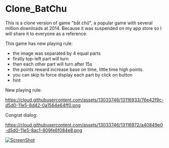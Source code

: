 # Clone_BatChu

This is a clone version of game "bắt chữ", a popular game with several million downloads at 2014. Because it was suspended on my app store so I will share it to everyone as a reference.

This game has new playing rule:
 - the image was separated by 4 equal parts
 - firstly top-left part will turn
 - then each other part will turn after 15s
 - the points reward increase base on time, little time high points.
 - you can skip to force display each part by click on button
 - hint 

New playing rule:

https://cloud.githubusercontent.com/assets/13033746/13116933/76e42f9c-d5d0-11e5-8d42-0a1564e64ff0.png

Congrat dialog:

https://cloud.githubusercontent.com/assets/13033746/13116972/a40849e0-d5d0-11e5-8ac1-809fe6f084e8.png

[![ScreenShot](https://raw.github.com/GabLeRoux/WebMole/master/ressources/WebMole_Youtube_Video.png)](http://youtu.be/vt5fpE0bzSY)
